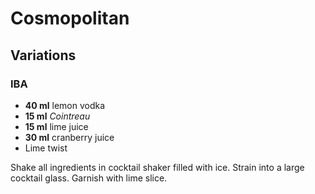 # Cosmopolitan

## Variations

### IBA

* **40 ml** lemon vodka
* **15 ml** *Cointreau*
* **15 ml** lime juice
* **30 ml** cranberry juice
* Lime twist

Shake all ingredients in cocktail shaker filled with ice. Strain into a large cocktail glass. Garnish with lime slice.
